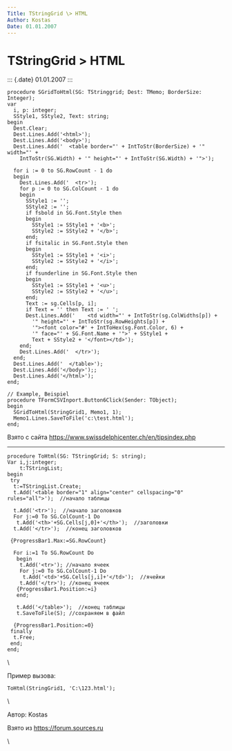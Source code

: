 ```yaml
---
Title: TStringGrid \> HTML
Author: Kostas
Date: 01.01.2007
---
```



TStringGrid \> HTML
===================

::: {.date}
01.01.2007
:::

    procedure SGridToHtml(SG: TStringgrid; Dest: TMemo; BorderSize: Integer);
    var 
      i, p: integer;
      SStyle1, SStyle2, Text: string;
    begin
      Dest.Clear;
      Dest.Lines.Add('<html>');
      Dest.Lines.Add('<body>');
      Dest.Lines.Add('  <table border="' + IntToStr(BorderSize) + '" width="' +
        IntToStr(SG.Width) + '" height="' + IntToStr(SG.Width) + '">');
     
      for i := 0 to SG.RowCount - 1 do
      begin
        Dest.Lines.Add('  <tr>');
        for p := 0 to SG.ColCount - 1 do
        begin
          SStyle1 := '';
          SStyle2 := '';
          if fsbold in SG.Font.Style then
          begin
            SStyle1 := SStyle1 + '<b>';
            SStyle2 := SStyle2 + '</b>';
          end;
          if fsitalic in SG.Font.Style then
          begin
            SStyle1 := SStyle1 + '<i>';
            SStyle2 := SStyle2 + '</i>';
          end;
          if fsunderline in SG.Font.Style then
          begin
            SStyle1 := SStyle1 + '<u>';
            SStyle2 := SStyle2 + '</u>';
          end;
          Text := sg.Cells[p, i];
          if Text = '' then Text := ' ';
          Dest.Lines.Add('    <td width="' + IntToStr(sg.ColWidths[p]) +
            '" height="' + IntToStr(sg.RowHeights[p]) +
            '"><font color="#' + IntToHex(sg.Font.Color, 6) +
            '" face="' + SG.Font.Name + '">' + SStyle1 +
            Text + SStyle2 + '</font></td>');
        end;
        Dest.Lines.Add('  </tr>');
      end;
      Dest.Lines.Add('  </table>');
      Dest.Lines.Add('</body>');;
      Dest.Lines.Add('</html>');
    end;
     
    // Example, Beispiel
    procedure TFormCSVInport.Button6Click(Sender: TObject);
    begin
      SGridToHtml(StringGrid1, Memo1, 1);
      Memo1.Lines.SaveToFile('c:\test.html');
    end;

Взято с сайта <https://www.swissdelphicenter.ch/en/tipsindex.php>

------------------------------------------------------------------------

    procedure ToHtml(SG: TStringGrid; S: string);
    Var i,j:integer;
        t:TStringList;
    begin
     try
      t:=TStringList.Create;
      t.Add('<table border="1" align="center" cellspacing="0" rules="all">');  //начало таблицы
     
      t.Add('<tr>');  //начало заголовков
      For j:=0 To SG.ColCount-1 Do
       t.Add('<th>'+SG.Cells[j,0]+'</th>');  //заголовки
      t.Add('</tr>');  //конец заголовков
     
     {ProgressBar1.Max:=SG.RowCount}
     
      For i:=1 To SG.RowCount Do
       begin
        t.Add('<tr>'); //начало ячеек
        For j:=0 To SG.ColCount-1 Do
         t.Add('<td>'+SG.Cells[j,i]+'</td>');  //ячейки
        t.Add('</tr>'); //конец ячеек
       {ProgressBar1.Position:=i}
       end;
     
       t.Add('</table>');  //конец таблицы
       t.SaveToFile(S); //сохраняем в файл
     
      {ProgressBar1.Position:=0}
     finally
      t.Free;
     end;
    end;

 \

Пример вызова:

    ToHtml(StringGrid1, 'C:\123.html');

 \

Автор: Kostas

Взято из <https://forum.sources.ru>

 \

 
